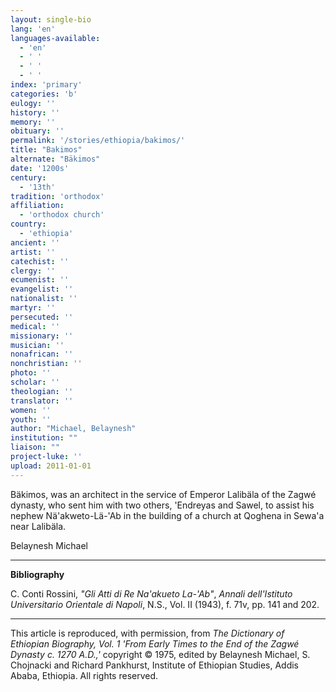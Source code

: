 ```yaml
---
layout: single-bio
lang: 'en'
languages-available:
  - 'en'
  - ' '
  - ' '
  - ' '
index: 'primary'
categories: 'b'
eulogy: ''
history: ''
memory: ''
obituary: ''
permalink: '/stories/ethiopia/bakimos/'
title: "Bakimos"
alternate: "Bäkimos"
date: '1200s'
century:
  - '13th'
tradition: 'orthodox'
affiliation:
  - 'orthodox church'
country:
  - 'ethiopia'
ancient: ''
artist: ''
catechist: ''
clergy: ''
ecumenist: ''
evangelist: ''
nationalist: ''
martyr: ''
persecuted: ''
medical: ''
missionary: ''
musician: ''
nonafrican: ''
nonchristian: ''
photo: ''
scholar: ''
theologian: ''
translator: ''
women: ''
youth: ''
author: "Michael, Belaynesh"
institution: ""
liaison: ""
project-luke: ''
upload: 2011-01-01
---
```




B&auml;kimos, was an architect in the service of Emperor Lalibäla of the Zagwé dynasty, who sent him with two others, 'Endreyas and Sawel, to assist his nephew Nä'akweto-Lä-'Ab  in the building of a church at Qoghena in Sewa'a near Lalibäla.

Belaynesh Michael

---

**Bibliography**

C. Conti Rossini, *"Gli Atti di Re Na'akueto La-'Ab"*, *Annali dell'Istituto Universitario Orientale di Napoli*,  N.S., Vol. II (1943), f. 71v, pp. 141 and 202.

---

This article is reproduced, with permission, from *The Dictionary of Ethiopian Biography, Vol. 1 'From Early Times to the End of the Zagwé Dynasty c. 1270 A.D.,'* copyright &copy; 1975, edited by Belaynesh Michael, S. Chojnacki and Richard Pankhurst, Institute of Ethiopian Studies, Addis Ababa, Ethiopia.  All rights reserved.
